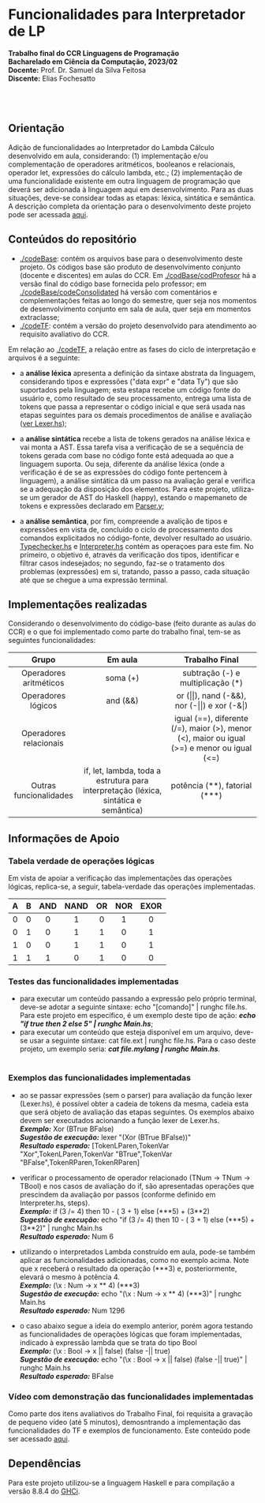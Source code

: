 
# Funcionalidades para Interpretador de LP

**Trabalho final do CCR Linguagens de Programação**<br>
**Bacharelado em Ciência da Computação, 2023/02**<br>
**Docente:** Prof. Dr. Samuel da Silva Feitosa<br>
**Discente:** Elias Fochesatto<br><br><br><br>

## Orientação 

Adição de funcionalidades ao Interpretador do Lambda Cálculo desenvolvido em aula, considerando: (1) implementação e/ou complementação de operadores aritméticos, booleanos e relacionais, operador let, expressões do cálculo lambda, etc.; (2) implementação de uma funcionalidade existente em outra linguagem de programação que deverá ser adicionada à linguagem aqui em desenvolvimento. Para as duas situações, deve-se considear todas as etapas: léxica, sintática e semântica. A descrição completa da orientação para o desenvolvimento deste projeto pode ser acessada [aqui](https://github.com/efochesatto/LP_2023_TF/blob/main/TF_descricao.pdf). 

## Conteúdos do repositório

- [./codeBase](https://github.com/efochesatto/LP_2023_TF/tree/main/codeBase): contém os arquivos base para o desenvolvimento deste projeto. Os códigos base são produto de desenvolvimento conjunto (docente e discentes) em aulas do CCR. Em [./codBase/codProfesor](https://github.com/efochesatto/LP_2023_TF/tree/main/codeBase/codeProfesor) há a versão final do código base fornecida pelo professor; em [./codeBase/codeConsolidated](https://github.com/efochesatto/LP_2023_TF/tree/main/codeBase/codeConsolidated) há versão com comentários e complementações feitas ao longo do semestre, quer seja nos momentos de desenvolvimento conjunto em sala de aula, quer seja em momentos extraclasse;
- [./codeTF](https://github.com/efochesatto/LP_2023_TF/tree/main/codeTF): contém a versão do projeto desenvolvido para atendimento ao requisito avaliativo do CCR. 

Em relação ao [./codeTF](https://github.com/efochesatto/LP_2023_TF/tree/main/codeTF), a relação entre as fases do ciclo de interpretação e arquivos é a seguinte: 

- a **análise léxica** apresenta a definição da sintaxe abstrata da linguagem, considerando tipos e expressões ("data expr" e "data Ty") que são suportados pela linguagem; esta estapa recebe um código fonte do usuário e, como resultado de seu processamento, entrega uma lista de tokens que passa a representar o código inicial e que será usada nas etapas seguintes para os demais procedimentos de análise e avaliação ([ver Lexer.hs](https://github.com/efochesatto/LP_2023_TF/blob/main/codeTF/Lexer.hs));

- a **análise sintática** recebe a lista de tokens gerados na análise léxica e vai monta a AST. Essa tarefa visa a verificação de se a sequência de tokens gerada com base no código fonte está adequada ao que a linguagem suporta. Ou seja, diferente da análise léxica (onde a verificação é de se as expressões do código fonte pertencem à linguagem), a análise sintática dá um passo na avaliação geral e verifica se a adequação da disposição dos elementos. Para este projeto, utiliza-se um gerador de AST do Haskell (happy), estando o mapemaneto de tokens e expressões declarado em [Parser.y](https://github.com/efochesatto/LP_2023_TF/blob/main/codeTF/Parser.y);

- a **análise semântica**, por fim, compreende a avalição de tipos e expressões em vista de, concluído o ciclo de processamento dos comandos explicitados no código-fonte, devolver resultado ao usuário. [Typechecker.hs](https://github.com/efochesatto/LP_2023_TF/blob/main/codeTF/TypeChecker.hs) e [Interpreter.hs](https://github.com/efochesatto/LP_2023_TF/blob/main/codeTF/Interpreter.hs) contém as operaçoes para este fim. No primeiro, o objetivo é, através da verificação dos tipos, identificar e filtrar casos indesejados; no segundo, faz-se o tratamento dos problemas (expressões) em si, tratando, passo a passo, cada situação até que se chegue a uma expressão terminal. 

## Implementações realizadas

Considerando o desenvolvimento do código-base (feito durante as aulas do CCR) e o que foi implementado como parte do trabalho final, tem-se as seguintes funcionalidades: 

| Grupo | Em aula | Trabalho Final |
| :---: | :---: | :---: | 
| Operadores aritméticos | soma (+) | subtração (-) e multiplicação (*) |
| Operadores lógicos | and (&&) | or (\|\|), nand (-&&), nor (-\|\|) e xor (-&\|) | 
| Operadores relacionais |  | igual (==), diferente (/=), maior (>), menor (<), maior ou igual (>=) e menor ou igual (<=) | 
| Outras funcionalidades | if, let, lambda, toda a estrutura para interpretação (léxica, sintática e semântica) | potência (\*\*), fatorial (\*\*\*) |

## Informações de Apoio 

### Tabela verdade de operações lógicas
Em vista de apoiar a verificação das implementações das operações lógicas, replica-se, a seguir, tabela-verdade das operações implementadas. 

| A | B | AND | NAND | OR | NOR | EXOR |
| :---: | :---: | :---: | :---: | :---: | :---: | :---: |
| 0 | 0 | 0 | 1 | 0 | 1 | 0 |
| 0 | 1 | 0 | 1 | 1 | 0 | 1 | 
| 1 | 0 | 0 | 1 | 1 | 0 | 1 | 
| 1 | 1 | 1 | 0 | 1 | 0 | 0 |

### Testes das funcionalidades implementadas

- para executar um conteúdo passando a expressão pelo próprio terminal, deve-se adotar a seguinte sintaxe: echo "\[comando\]" | runghc file.hs. Para este projeto em específico, é um exemplo deste tipo de ação: ***echo "if true then 2 else 5" | runghc Main.hs***;
- para executar um conteúdo que esteja disponível em um arquivo, deve-se usar a seguinte sintaxe: cat file.ext | runghc file.hs. Para o caso deste projeto, um exemplo seria: ***cat file.mylang | runghc Main.hs***.<br><br>

### Exemplos das funcionalidades implementadas

- ao se passar expressões (sem o parser) para avaliação da função lexer (Lexer.hs), é possível obter a cadeia de tokens da mesma, cadeia esta que será objeto de avaliação das etapas seguintes. Os exemplos abaixo devem ser executados acionando a função lexer de Lexer.hs.<br>
***Exemplo:*** Xor (BTrue BFalse)<br>
***Sugestão de execução:*** lexer "(Xor (BTrue BFalse))"<br>
***Resultado esperado:*** [TokenLParen,TokenVar "Xor",TokenLParen,TokenVar "BTrue",TokenVar "BFalse",TokenRParen,TokenRParen]

- verificar o processamento de operador relacionado (TNum -> TNum -> TBool) e nos casos de avaliação do if, são apresentadas operações que prescindem da avaliação por passos (conforme definido em Interpreter.hs, steps).<br>
***Exemplo:*** if (3 /= 4) then 10 - ( 3 + 1) else (\*\*\*5) + (3\*\*2)<br>
***Sugestão de execução:*** echo "if (3 /= 4) then 10 - ( 3 + 1) else (\*\*\*5) + (3\*\*2)" | runghc Main.hs<br>
***Resultado esperado:*** Num 6

- utilizando o interpretados Lambda construído em aula, pode-se também aplicar as funcionalidades adicionadas, como no exemplo acima. Note que x receberá o resultado da operação (***3) e, posteriormente, elevará o mesmo à potência 4.<br>
***Exemplo:*** (\x : Num -> x \*\* 4) (\*\*\*3)<br>
***Sugestão de execução:*** echo "(\x : Num -> x \*\* 4) (\*\*\*3)" | runghc Main.hs<br>
***Resultado esperado:*** Num 1296

- o caso abaixo segue a ideia do exemplo anterior, porém agora testando as funcionalidades de operações lógicas que foram implementadas, indicado à expressão lambda que se trata do tipo Bool<br>
***Exemplo:*** (\x : Bool -> x || false) (false -|| true)<br>
***Sugestão de execução:*** echo "(\x : Bool -> x || false) (false -|| true)" | runghc Main.hs<br>
***Resultado esperado:*** BFalse

### Vídeo com demonstração das funcionalidades implementadas

Como parte dos itens avaliativos do Trabalho Final, foi requisita a gravação de pequeno vídeo (até 5 minutos), demosntrando a implementação das funcionalidades do TF e exemplos de funcionamento. Este conteúdo pode ser acessado [aqui](https://youtu.be/AjsxZFf769A). 

## Dependências

Para este projeto utilizou-se a linguagem Haskell e para compilação a versão 8.8.4 do [GHCi](https://www.haskell.org/ghc/).
